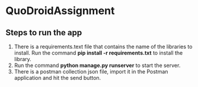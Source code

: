 # QuoDroidAssignment

## Steps to run the app
1. There is a requirements.text file that contains the name of the libraries to install. Run the command **pip install -r requirements.txt** to install the library.
2. Run the command **python manage.py runserver** to start the server.
3. There is a postman collection json file, import it in the Postman application and hit the send button.
